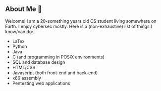 ## About Me 🐲
Welcome! I am a 20-something years old CS student living somewhere on Earth. I enjoy cybersec mostly.
Here is a (non-exhaustive) list of things I know/can do:
- LaTex
- Python
- Java
- C (and programming in POSIX environments)
- SQL and database design
- HTML/CSS
- Javascript (both front-end and back-end)
- x86 assembly
- Pentesting web applications
